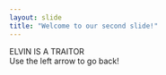 ```yaml
---
layout: slide
title: "Welcome to our second slide!"
---
```

ELVIN IS A TRAITOR  
Use the left arrow to go back!
